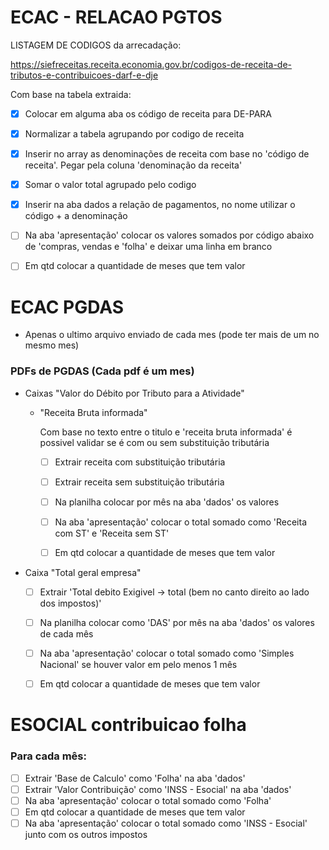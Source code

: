 # ECAC - RELACAO PGTOS

LISTAGEM DE CODIGOS da arrecadação:

https://siefreceitas.receita.economia.gov.br/codigos-de-receita-de-tributos-e-contribuicoes-darf-e-dje

Com base na tabela extraida:
- [x] Colocar em alguma aba os código de receita para DE-PARA
- [x] Normalizar a tabela agrupando por codigo de receita
- [x] Inserir no array as denominações de receita com base no 'código de receita'. Pegar pela coluna 'denominação da receita'
- [x] Somar o valor total agrupado pelo codigo
- [x] Inserir na aba dados a relação de pagamentos, no nome utilizar o código + a denominação
- [ ] Na aba 'apresentação' colocar os valores somados por código abaixo de 'compras, vendas e 'folha' e deixar uma linha em branco
- [ ] Em qtd colocar a quantidade de meses que tem valor


# ECAC PGDAS

* Apenas o ultimo arquivo enviado de cada mes (pode ter mais de um no mesmo mes)

### PDFs de PGDAS (Cada pdf é um mes)


- Caixas "Valor do Débito por Tributo para a Atividade"
  - "Receita Bruta informada"
  	
	Com base no texto entre o titulo e 'receita bruta informada' é possivel validar se é com ou sem substituição tributária
	- [ ] Extrair receita com substituição tributária
	- [ ] Extrair receita sem substituição tributária
	- [ ] Na planilha colocar por mês na aba 'dados' os valores
	- [ ] Na aba 'apresentação' colocar o total somado como 'Receita com ST' e 'Receita sem ST'
	- [ ] Em qtd colocar a quantidade de meses que tem valor


- Caixa "Total geral empresa"
	- [ ] Extrair 'Total debito Exigivel -> total (bem no canto direito ao lado dos impostos)'
	- [ ] Na planilha colocar como 'DAS' por mês na aba 'dados' os valores de cada mês
	- [ ] Na aba 'apresentação' colocar o total somado como 'Simples Nacional' se houver valor em pelo menos 1 mês
	- [ ] Em qtd colocar a quantidade de meses que tem valor


# ESOCIAL contribuicao folha

### Para cada mês:
 - [ ] Extrair 'Base de Calculo' como 'Folha' na aba 'dados'
 - [ ] Extrair 'Valor Contribuição' como 'INSS - Esocial' na aba 'dados'
 - [ ] Na aba 'apresentação' colocar o total somado como 'Folha'
 - [ ] Em qtd colocar a quantidade de meses que tem valor
 - [ ] Na aba 'apresentação' colocar o total somado como 'INSS - Esocial' junto com os outros impostos